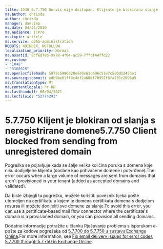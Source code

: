 ```yaml
---
title: 1048 5.7.750 Servis nije dostupan. Klijentu je blokirano slanje s neregistriranih domena
ms.author: chrisda
author: chrisda
manager: dansimp
ms.date: 04/21/2020
ms.audience: ITPro
ms.topic: article
ms.service: o365-administration
ROBOTS: NOINDEX, NOFOLLOW
localization_priority: Normal
ms.assetid: 8cf6d70b-9a78-4f04-ac59-7ffcf44ffd22
ms.custom:
- "1048"
- "3100026"
ms.openlocfilehash: 5879c5996a28e8e9e61c696c51e7c590d1245ba1
ms.sourcegitcommit: edb9be61ff8c4df2a600f70952f6fa731c2093a9
ms.translationtype: MT
ms.contentlocale: hr-HR
ms.lasthandoff: 06/04/2021
ms.locfileid: "52774243"
---
```

# <a name="57750-client-blocked-from-sending-from-unregistered-domain"></a><span data-ttu-id="aec3c-103">5.7.750 Klijent je blokiran od slanja s neregistrirane domene</span><span class="sxs-lookup"><span data-stu-id="aec3c-103">5.7.750 Client blocked from sending from unregistered domain</span></span>

<span data-ttu-id="aec3c-104">Pogreška se pojavljuje kada se šalje velika količina poruka s domena koje nisu dodijeljene klijentu (dodane kao prihvaćene domene i potvrđene).</span><span class="sxs-lookup"><span data-stu-id="aec3c-104">The error occurs when a large volume of messages are sent from domains that aren't provisioned in your tenant (added as accepted domains and validated).</span></span>

<span data-ttu-id="aec3c-105">Da biste izbjegli tu pogrešku, možete koristiti poveznik tijeka pošte utemeljen na certifikatu u kojem je domena certifikata domena s dodjelom resursa ili možete dodijeliti sve domene za slanje.</span><span class="sxs-lookup"><span data-stu-id="aec3c-105">To avoid this error, you can use a certificate-based mail flow connector where the certificate's domain is a provisioned domain, or you can provision all sending domains.</span></span>

<span data-ttu-id="aec3c-106">Dodatne informacije potražite u članku Rješavanje problema s isporukom e-pošte za kodove pogrešaka od [5.7.700 do 5.7.750 u sustavu Exchange Online](https://go.microsoft.com/fwlink/?linkid=2164955).</span><span class="sxs-lookup"><span data-stu-id="aec3c-106">For more information, see [Fix email delivery issues for error codes 5.7.700 through 5.7.750 in Exchange Online](https://go.microsoft.com/fwlink/?linkid=2164955).</span></span>